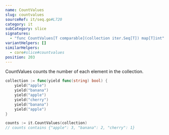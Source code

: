 ```yaml
---
name: CountValues
slug: countvalues
sourceRef: it/seq.go#L720
category: it
subCategory: slice
signatures:
  - "func CountValues[T comparable](collection iter.Seq[T]) map[T]int"
variantHelpers: []
similarHelpers:
  - core#slice#countvalues
position: 203
---
```


CountValues counts the number of each element in the collection.

```go
collection := func(yield func(string) bool) {
    yield("apple")
    yield("banana")
    yield("apple")
    yield("cherry")
    yield("banana")
    yield("apple")
}

counts := it.CountValues(collection)
// counts contains {"apple": 3, "banana": 2, "cherry": 1}
```